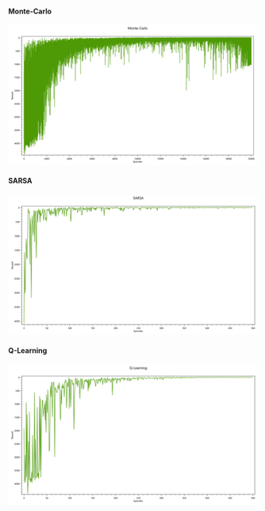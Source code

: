 #### Monte-Carlo
![MonteCarlo_20000_1000](Images/MonteCarlo_20000_1000.png)
#### SARSA
![SARSA_500_1000](Images/SARSA_500_1000.png)
#### Q-Learning
![QLearning_500_1000](Images/QLearning_500_1000.png)
